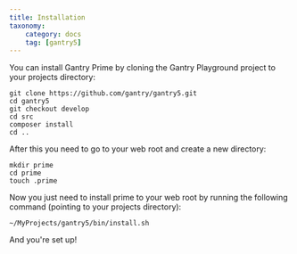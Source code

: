 ```yaml
---
title: Installation
taxonomy:
    category: docs
    tag: [gantry5]
---
```


You can install Gantry Prime by cloning the Gantry Playground project to your projects directory:

    git clone https://github.com/gantry/gantry5.git
    cd gantry5
    git checkout develop
    cd src
    composer install
    cd ..

After this you need to go to your web root and create a new directory:

    mkdir prime
    cd prime
    touch .prime

Now you just need to install prime to your web root by running the following command (pointing to your projects directory):

    ~/MyProjects/gantry5/bin/install.sh

And you're set up!
